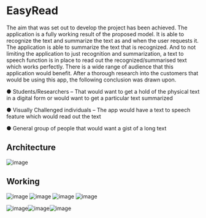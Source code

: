 # EasyRead
The aim that was set out to develop the project has been achieved. The application is a 
fully working result of the proposed model. It is able to recognize the text and 
summarize the text as and when the user requests it. The application is able to summarize the text that is recognized. And to 
not limiting the application to just recognition and summarization, a text to speech 
function is in place to read out the recognized/summarised text which works perfectly.
There is a wide range of audience that this application would benefit. After a thorough 
research into the customers that would be using this app, the following conclusion was 
drawn upon. 

● Students/Researchers – That would want to get a hold of the physical text in a 
digital form or would want to get a particular text summarized

● Visually Challenged individuals – The app would have a text to speech feature 
which would read out the text

● General group of people that would want a gist of a long text

## Architecture
![image](https://github.com/AllenSaldanha/EasyRead/assets/59787061/c1f9267a-f023-4ca4-81ce-f099234f57d6)

## Working
![image](https://github.com/AllenSaldanha/EasyRead/assets/59787061/e8997c3f-c73e-4708-b001-f237dc183aa7) ![image](https://github.com/AllenSaldanha/EasyRead/assets/59787061/1abe08fb-dd81-4f06-8b59-54ac299b8839) ![image](https://github.com/AllenSaldanha/EasyRead/assets/59787061/7cf60eca-dd10-44d7-94b4-81a897bc734b) ![image](https://github.com/AllenSaldanha/EasyRead/assets/59787061/604b7228-881f-432b-b701-a4fe6970bbea) 

![image](https://github.com/AllenSaldanha/EasyRead/assets/59787061/1dc55fe1-59c1-408c-859b-094dc821e210)![image](https://github.com/AllenSaldanha/EasyRead/assets/59787061/2e05c501-d717-4368-8744-9035627a65a8)![image](https://github.com/AllenSaldanha/EasyRead/assets/59787061/76c7f6ea-92fe-463c-9009-b88b101eb8e0) 







